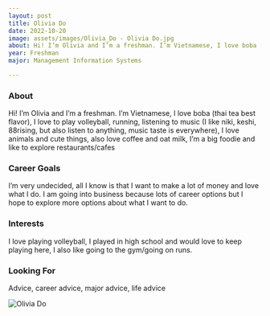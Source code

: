 ```yaml
---
layout: post
title: Olivia Do 
date: 2022-10-20
image: assets/images/Olivia_Do - Olivia Do.jpg
about: Hi! I’m Olivia and I’m a freshman. I’m Vietnamese, I love boba (thai tea best flavor), I love to play volleyball, running, listening to music (I like niki, keshi, 88rising, but also listen to anything, music taste is everywhere), I love animals and cute things, also love coffee and oat milk, I’m a big foodie and like to explore restaurants/cafes 
year: Freshman
major: Management Information Systems

---
```


### About

Hi! I’m Olivia and I’m a freshman. I’m Vietnamese, I love boba (thai tea best flavor), I love to play volleyball, running, listening to music (I like niki, keshi, 88rising, but also listen to anything, music taste is everywhere), I love animals and cute things, also love coffee and oat milk, I’m a big foodie and like to explore restaurants/cafes 

### Career Goals

I’m very undecided, all I know is that I want to make a lot of money and love what I do. I am going into business because lots of career options but I hope to explore more options about what I want to do. 

### Interests

I love playing volleyball, I played in high school  and would love to keep playing here, I also like going to the gym/going on runs. 

### Looking For

Advice, career advice, major advice, life advice

<div class="text-center my-5">
    <img src="https://sase-drexel.github.io/mentorship-2022/assets/images/Olivia_Do - Olivia Do.jpg" alt="Olivia Do" class="rounded post-img" />
</div>
